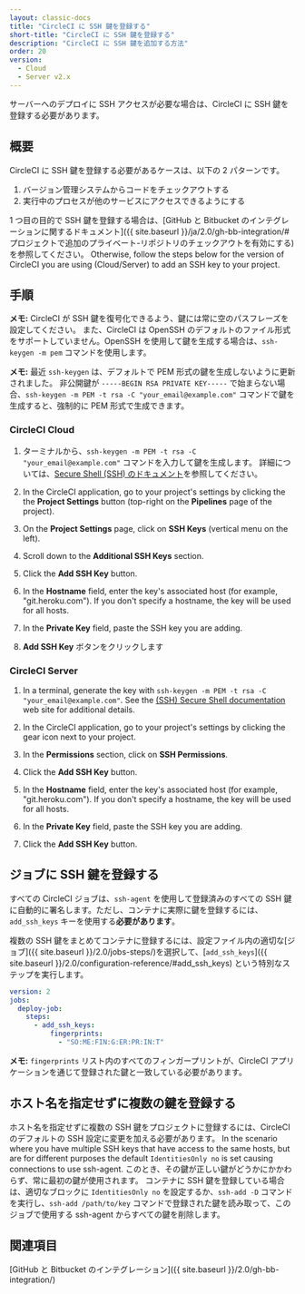 ```yaml
---
layout: classic-docs
title: "CircleCI に SSH 鍵を登録する"
short-title: "CircleCI に SSH 鍵を登録する"
description: "CircleCI に SSH 鍵を追加する方法"
order: 20
version:
  - Cloud
  - Server v2.x
---
```


サーバーへのデプロイに SSH アクセスが必要な場合は、CircleCI に SSH 鍵を登録する必要があります。

## 概要

CircleCI に SSH 鍵を登録する必要があるケースは、以下の 2 パターンです。

1. バージョン管理システムからコードをチェックアウトする
2. 実行中のプロセスが他のサービスにアクセスできるようにする

1 つ目の目的で SSH 鍵を登録する場合は、[GitHub と Bitbucket のインテグレーションに関するドキュメント]({{ site.baseurl }}/ja/2.0/gh-bb-integration/#プロジェクトで追加のプライベート-リポジトリのチェックアウトを有効にする)を参照してください。 Otherwise, follow the steps below for the version of CircleCI you are using (Cloud/Server) to add an SSH key to your project.

## 手順

**メモ:** CircleCI が SSH 鍵を復号化できるよう、鍵には常に空のパスフレーズを設定してください。 また、CircleCI は OpenSSH のデフォルトのファイル形式をサポートしていません。OpenSSH を使用して鍵を生成する場合は、`ssh-keygen -m pem` コマンドを使用します。

**メモ:** 最近 `ssh-keygen` は、デフォルトで PEM 形式の鍵を生成しないように更新されました。 非公開鍵が `-----BEGIN RSA PRIVATE KEY-----` で始まらない場合、`ssh-keygen -m PEM -t rsa -C "your_email@example.com"` コマンドで鍵を生成すると、強制的に PEM 形式で生成できます。

### CircleCI Cloud

1. ターミナルから、`ssh-keygen -m PEM -t rsa -C "your_email@example.com"` コマンドを入力して鍵を生成します。 詳細については、[Secure Shell (SSH) のドキュメント](https://www.ssh.com/ssh/keygen/)を参照してください。

2. In the CircleCI application, go to your project's settings by clicking the the **Project Settings** button (top-right on the **Pipelines** page of the project).

3. On the **Project Settings** page, click on **SSH Keys** (vertical menu on the left).

4. Scroll down to the **Additional SSH Keys** section.

5. Click the **Add SSH Key** button.

6. In the **Hostname** field, enter the key's associated host (for example, "git.heroku.com"). If you don't specify a hostname, the key will be used for all hosts.

7. In the **Private Key** field, paste the SSH key you are adding.

8. **Add SSH Key** ボタンをクリックします

### CircleCI Server

1. In a terminal, generate the key with `ssh-keygen -m PEM -t rsa -C "your_email@example.com"`. See the [(SSH) Secure Shell documentation](https://www.ssh.com/ssh/keygen/) web site for additional details.

2. In the CircleCI application, go to your project's settings by clicking the gear icon next to your project.

3. In the **Permissions** section, click on **SSH Permissions**.

4. Click the **Add SSH Key** button.

5. In the **Hostname** field, enter the key's associated host (for example, "git.heroku.com"). If you don't specify a hostname, the key will be used for all hosts.

6. In the **Private Key** field, paste the SSH key you are adding.

7. Click the **Add SSH Key** button.

## ジョブに SSH 鍵を登録する

すべての CircleCI ジョブは、`ssh-agent` を使用して登録済みのすべての SSH 鍵に自動的に署名します。ただし、コンテナに実際に鍵を登録するには、`add_ssh_keys` キーを使用する**必要があります**。

複数の SSH 鍵をまとめてコンテナに登録するには、設定ファイル内の適切な[ジョブ]({{ site.baseurl }}/2.0/jobs-steps/)を選択して、[`add_ssh_keys`]({{ site.baseurl }}/2.0/configuration-reference/#add_ssh_keys) という特別なステップを実行します。

```yaml
version: 2
jobs:
  deploy-job:
    steps:
      - add_ssh_keys:
          fingerprints:
            - "SO:ME:FIN:G:ER:PR:IN:T"
```

**メモ:** `fingerprints` リスト内のすべてのフィンガープリントが、CircleCI アプリケーションを通じて登録された鍵と一致している必要があります。

## ホスト名を指定せずに複数の鍵を登録する

ホスト名を指定せずに複数の SSH 鍵をプロジェクトに登録するには、CircleCI のデフォルトの SSH 設定に変更を加える必要があります。 In the scenario where you have multiple SSH keys that have access to the same hosts, but are for different purposes the default `IdentitiesOnly no` is set causing connections to use ssh-agent. このとき、その鍵が正しい鍵がどうかにかかわらず、常に最初の鍵が使用されます。 コンテナに SSH 鍵を登録している場合は、適切なブロックに `IdentitiesOnly no` を設定するか、`ssh-add -D` コマンドを実行し、`ssh-add /path/to/key` コマンドで登録された鍵を読み取って、このジョブで使用する ssh-agent からすべての鍵を削除します。

## 関連項目

[GitHub と Bitbucket のインテグレーション]({{ site.baseurl }}/2.0/gh-bb-integration/)